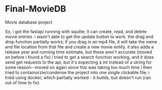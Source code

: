 # Final-MovieDB
Movie database project

So, i got the fastapi running with squlite; it can create, read, and delete movie entries. i wasn't able to get the update button to work. the drag and drop function partially works; if you drag in an mp4 file, it will take the name and file location from that file and create a new movie entity. it also adds a release year and running time estimate, but these aren't accurate (moved on before i found a fix)
i tried to get a search function working, and it does send get requests to the api, but it's expecting a int instead of a string for some reason--moved on again since this was taking too much time
I then tried to containorzie/condense the project into one single clickable file; i tried using docker, which partially worked - it builds, but doesn't run (ran out of time to fix)
